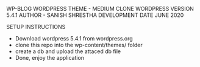 WP-BLOG
WORDPRESS THEME - MEDIUM CLONE
WORDPRESS VERSION 5.4.1
AUTHOR - SANISH SHRESTHA
DEVELOPMENT DATE JUNE 2020

SETUP INSTRUCTIONS
- Download wordpress 5.4.1 from wordpress.org
- clone this repo into the wp-content/themes/ folder
- create a db and upload the attaced db file
- Done, enjoy the application
